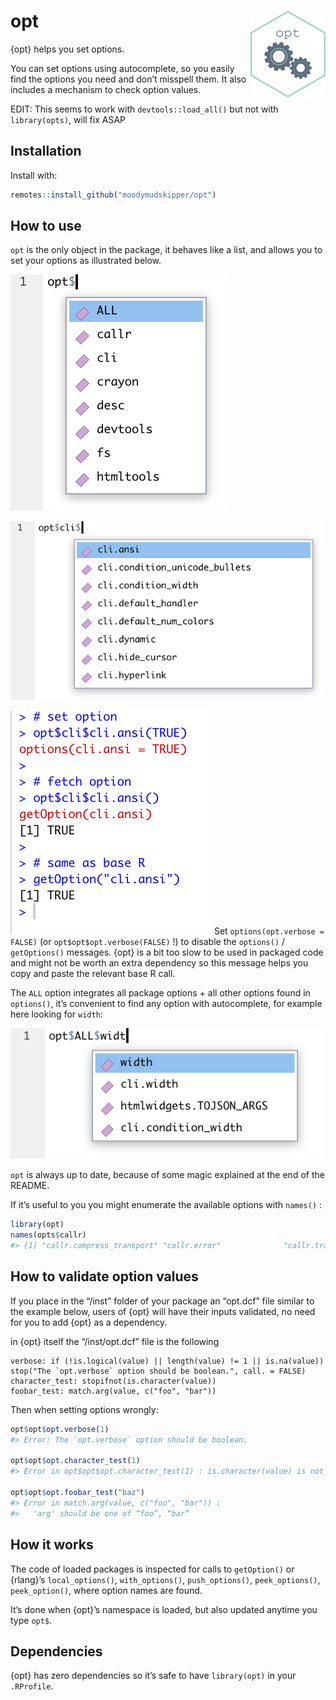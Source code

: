 
<!-- README.md is generated from README.Rmd. Please edit that file -->

# opt <img src="man/figures/logo.png" align="right" height="139" />

{opt} helps you set options.

You can set options using autocomplete, so you easily find the options
you need and don’t misspell them. It also includes a mechanism to check
option values.

EDIT: This seems to work with `devtools::load_all()` but not with
`library(opts)`, will fix ASAP

## Installation

Install with:

``` r
remotes::install_github("moodymudskipper/opt")
```

## How to use

`opt` is the only object in the package, it behaves like a list, and
allows you to set your options as illustrated below.

![](man/figures/opt1.png)

![](man/figures/opt2.png)

![](man/figures/opt3.png) Set `options(opt.verbose = FALSE)` (or
`opt$opt$opt.verbose(FALSE)` !) to disable the `options()` /
`getOptions()` messages. {opt} is a bit too slow to be used in packaged
code and might not be worth an extra dependency so this message helps
you copy and paste the relevant base R call.

The `ALL` option integrates all package options + all other options
found in `options()`, it’s convenient to find any option with
autocomplete, for example here looking for `width`:

![](man/figures/opt4.png)

`opt` is always up to date, because of some magic explained at the end
of the README.

If it’s useful to you you might enumerate the available options with
`names()` :

``` r
library(opt)
names(opts$callr)
#> [1] "callr.compress_transport" "callr.error"              "callr.traceback" 
```

## How to validate option values

If you place in the “/inst” folder of your package an “opt.dcf” file
similar to the example below, users of {opt} will have their inputs
validated, no need for you to add {opt} as a dependency.

in {opt} itself the “/inst/opt.dcf” file is the following

    verbose: if (!is.logical(value) || length(value) != 1 || is.na(value)) stop("The `opt.verbose` option should be boolean.", call. = FALSE)
    character_test: stopifnot(is.character(value))
    foobar_test: match.arg(value, c("foo", "bar"))

Then when setting options wrongly:

``` r
opt$opt$opt.verbose(1)
#> Error: The `opt.verbose` option should be boolean.

opt$opt$opt.character_test(1)
#> Error in opt$opt$opt.character_test(1) : is.character(value) is not TRUE

opt$opt$opt.foobar_test("baz")
#> Error in match.arg(value, c("foo", "bar")) : 
#>   'arg' should be one of “foo”, “bar”
```

## How it works

The code of loaded packages is inspected for calls to `getOption()` or
{rlang}’s `local_options()`, `with_options()`, `push_options()`,
`peek_options()`, `peek_option()`, where option names are found.

It’s done when {opt}’s namespace is loaded, but also updated anytime you
type `opt$`.

## Dependencies

{opt} has zero dependencies so it’s safe to have `library(opt)` in your
`.RProfile`.
